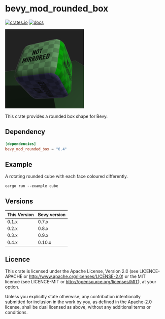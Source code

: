 # bevy_mod_rounded_box

[![crates.io](https://img.shields.io/crates/v/bevy_mod_rounded_box.svg)](https://crates.io/crates/bevy_mod_rounded_box)
[![docs](https://docs.rs/bevy_mod_rounded_box/badge.svg)](https://docs.rs/bevy_mod_rounded_box)

![Screenshot of bevy_mod_rounded_box's cube example](https://github.com/bevyengine/bevy-assets/blob/main/Assets/Shapes/bevy_mod_rounded_box.png?raw=true)

This crate provides a rounded box shape for Bevy.

## Dependency

```toml
[dependencies]
bevy_mod_rounded_box = "0.4"
```

## Example

A rotating rounded cube with each face coloured differently.

```shell
cargo run --example cube
```

## Versions

| This Version | Bevy version |
|--------------|--------------|
| 0.1.x        | 0.7.x        |
| 0.2.x        | 0.8.x        |
| 0.3.x        | 0.9.x        |
| 0.4.x        | 0.10.x       |

## Licence

This crate is licensed under the Apache License, Version 2.0 (see
LICENCE-APACHE or <http://www.apache.org/licenses/LICENSE-2.0>) or the MIT
licence (see LICENCE-MIT or <http://opensource.org/licenses/MIT>), at your
option.

Unless you explicitly state otherwise, any contribution intentionally submitted
for inclusion in the work by you, as defined in the Apache-2.0 license, shall
be dual licensed as above, without any additional terms or conditions.
